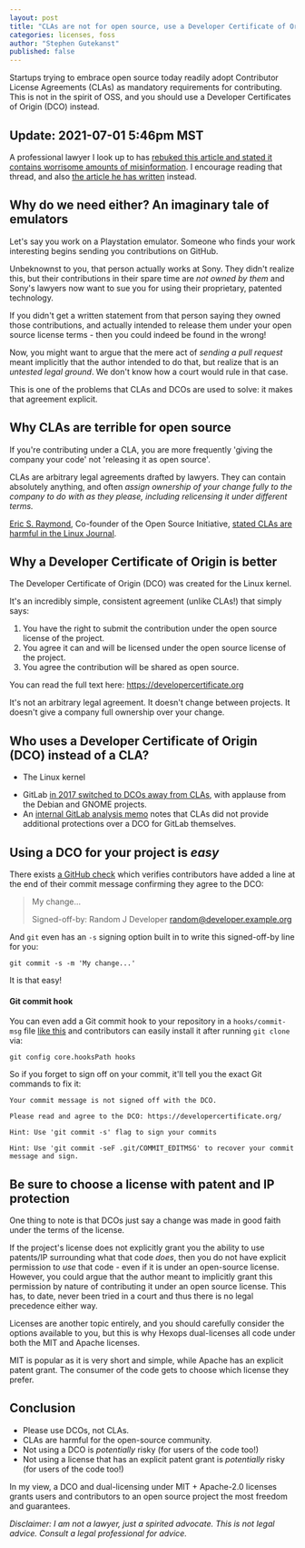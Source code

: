 ```yaml
---
layout: post
title: "CLAs are not for open source, use a Developer Certificate of Origin"
categories: licenses, foss
author: "Stephen Gutekanst"
published: false
---
```


Startups trying to embrace open source today readily adopt Contributor License Agreements (CLAs) as mandatory requirements for contributing. This is not in the spirit of OSS, and you should use a Developer Certificates of Origin (DCO) instead.

## Update: 2021-07-01 5:46pm MST

A professional lawyer I look up to has [rebuked this article and stated it contains worrisome amounts of misinformation](https://lobste.rs/s/lvmb5i/clas_are_not_for_open_source_use_developer#c_n2k3zd). I encourage reading that thread, and also [the article he has written](https://writing.kemitchell.com/2018/01/06/CLAs-Are-Not-a-Sham.html) instead.

## Why do we need either? An imaginary tale of emulators

Let's say you work on a Playstation emulator. Someone who finds your work interesting begins sending you contributions on GitHub.

Unbeknownst to you, that person actually works at Sony. They didn't realize this, but their contributions in their spare time are _not owned by them_ and Sony's lawyers now want to sue you for using their proprietary, patented technology.

If you didn't get a written statement from that person saying they owned those contributions, and actually intended to release them under your open source license terms - then you could indeed be found in the wrong!

Now, you might want to argue that the mere act of _sending a pull request_ meant implicitly that the author intended to do that, but realize that is an _untested legal ground_. We don't know how a court would rule in that case.

This is one of the problems that CLAs and DCOs are used to solve: it makes that agreement explicit.

## Why CLAs are terrible for open source

If you're contributing under a CLA, you are more frequently 'giving the company your code' not 'releasing it as open source'.

CLAs are arbitrary legal agreements drafted by lawyers. They can contain absolutely anything, and often _assign ownership of your change fully to the company to do with as they please, including relicensing it under different terms._

[Eric S. Raymond](https://en.wikipedia.org/wiki/Eric_S._Raymond), Co-founder of the Open Source Initiative, [stated CLAs are harmful in the Linux Journal](https://www.linuxjournal.com/content/contributor-agreements-considered-harmful).

## Why a Developer Certificate of Origin is better

The Developer Certificate of Origin (DCO) was created for the Linux kernel.

It's an incredibly simple, consistent agreement (unlike CLAs!) that simply says:

1. You have the right to submit the contribution under the open source license of the project.
2. You agree it can and will be licensed under the open source license of the project.
3. You agree the contribution will be shared as open source.

You can read the full text here: https://developercertificate.org

It's not an arbitrary legal agreement. It doesn't change between projects. It doesn't give a company full ownership over your change.

## Who uses a Developer Certificate of Origin (DCO) instead of a CLA?

* The Linux kernel
- GitLab [in 2017 switched to DCOs away from CLAs](https://about.gitlab.com/blog/2017/11/01/gitlab-switches-to-dco-license/), with applause from the Debian and GNOME projects.
- An [internal GitLab analysis memo](https://docs.google.com/document/d/1zpjDzL7yhGBZz3_7jCjWLfRQ1Jryg1mlIVmG8y6B1_Q/edit) notes that CLAs did not provide additional protections over a DCO for GitLab themselves.

## Using a DCO for your project is _easy_

There exists [a GitHub check](https://probot.github.io/apps/dco/) which verifies contributors have added a line at the end of their commit message confirming they agree to the DCO:

> My change...
>
> Signed-off-by: Random J Developer <random@developer.example.org>

And `git` even has an `-s` signing option built in to write this signed-off-by line for you:

```
git commit -s -m 'My change...'
```

It is that easy!

#### Git commit hook

You can even add a Git commit hook to your repository in a `hooks/commit-msg` file [like this](https://raw.githubusercontent.com/hexops/ztemplate/main/hooks/commit-msg) and contributors can easily install it after running `git clone` via:

```
git config core.hooksPath hooks
```

So if you forget to sign off on your commit, it'll tell you the exact Git commands to fix it:

```
Your commit message is not signed off with the DCO.

Please read and agree to the DCO: https://developercertificate.org/

Hint: Use 'git commit -s' flag to sign your commits

Hint: Use 'git commit -seF .git/COMMIT_EDITMSG' to recover your commit message and sign.
```

## Be sure to choose a license with patent and IP protection

One thing to note is that DCOs just say a change was made in good faith under the terms of the license.

If the project's license does not explicitly grant you the ability to use patents/IP surrounding what that code _does_, then you do not have explicit permission to _use_ that code - even if it is under an open-source license. However, you could argue that the author meant to implicitly grant this permission by nature of contributing it under an open source license. This has, to date, never been tried in a court and thus there is no legal precedence either way.

Licenses are another topic entirely, and you should carefully consider the options available to you, but this is why Hexops dual-licenses all code under both the MIT and Apache licenses.

MIT is popular as it is very short and simple, while Apache has an explicit patent grant. The consumer of the code gets to choose which license they prefer.

## Conclusion

- Please use DCOs, not CLAs.
- CLAs are harmful for the open-source community.
- Not using a DCO is _potentially_ risky (for users of the code too!)
- Not using a license that has an explicit patent grant is _potentially_ risky (for users of the code too!)

In my view, a DCO and dual-licensing under MIT + Apache-2.0 licenses grants users and contributors to an open source project the most freedom and guarantees.

_Disclaimer: I am not a lawyer, just a spirited advocate. This is not legal advice. Consult a legal professional for advice._
